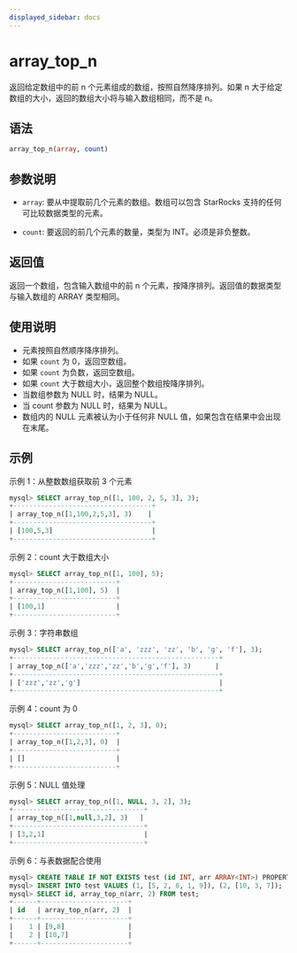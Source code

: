 ```yaml
---
displayed_sidebar: docs
---
```


# array_top_n

返回给定数组中的前 n 个元素组成的数组，按照自然降序排列。如果 n 大于给定数组的大小，返回的数组大小将与输入数组相同，而不是 n。

## 语法

```sql
array_top_n(array, count)
```

## 参数说明

- `array`: 要从中提取前几个元素的数组。数组可以包含 StarRocks 支持的任何可比较数据类型的元素。

- `count`: 要返回的前几个元素的数量，类型为 INT。必须是非负整数。

## 返回值

返回一个数组，包含输入数组中的前 n 个元素，按降序排列。返回值的数据类型与输入数组的 ARRAY 类型相同。

## 使用说明

- 元素按照自然顺序降序排列。
- 如果 `count` 为 0，返回空数组。
- 如果 `count` 为负数，返回空数组。
- 如果 `count` 大于数组大小，返回整个数组按降序排列。
- 当数组参数为 NULL 时，结果为 NULL。
- 当 count 参数为 NULL 时，结果为 NULL。
- 数组内的 NULL 元素被认为小于任何非 NULL 值，如果包含在结果中会出现在末尾。

## 示例

示例 1：从整数数组获取前 3 个元素

```sql
mysql> SELECT array_top_n([1, 100, 2, 5, 3], 3);
+-----------------------------------+
| array_top_n([1,100,2,5,3], 3)    |
+-----------------------------------+
| [100,5,3]                         |
+-----------------------------------+
```

示例 2：count 大于数组大小

```sql
mysql> SELECT array_top_n([1, 100], 5);
+--------------------------+
| array_top_n([1,100], 5)  |
+--------------------------+
| [100,1]                  |
+--------------------------+
```

示例 3：字符串数组

```sql
mysql> SELECT array_top_n(['a', 'zzz', 'zz', 'b', 'g', 'f'], 3);
+----------------------------------------------------+
| array_top_n(['a','zzz','zz','b','g','f'], 3)      |
+----------------------------------------------------+
| ['zzz','zz','g']                                   |
+----------------------------------------------------+
```

示例 4：count 为 0

```sql
mysql> SELECT array_top_n([1, 2, 3], 0);
+--------------------------+
| array_top_n([1,2,3], 0)  |
+--------------------------+
| []                       |
+--------------------------+
```

示例 5：NULL 值处理

```sql
mysql> SELECT array_top_n([1, NULL, 3, 2], 3);
+---------------------------------+
| array_top_n([1,null,3,2], 3)   |
+---------------------------------+
| [3,2,1]                         |
+---------------------------------+
```

示例 6：与表数据配合使用

```sql
mysql> CREATE TABLE IF NOT EXISTS test (id INT, arr ARRAY<INT>) PROPERTIES ("replication_num"="1");
mysql> INSERT INTO test VALUES (1, [5, 2, 8, 1, 9]), (2, [10, 3, 7]);
mysql> SELECT id, array_top_n(arr, 2) FROM test;
+------+----------------------+
| id   | array_top_n(arr, 2)  |
+------+----------------------+
|    1 | [9,8]                |
|    2 | [10,7]               |
+------+----------------------+
```